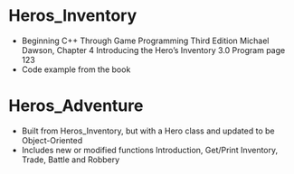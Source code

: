 # Heros_Inventory 
- Beginning C++ Through Game Programming Third Edition Michael Dawson, 
      Chapter 4 Introducing the Hero’s Inventory 3.0 Program page 123
- Code example from the book

# Heros_Adventure
- Built from Heros_Inventory, but with a Hero class and updated to be Object-Oriented
- Includes new or modified functions Introduction, Get/Print Inventory, Trade, Battle and Robbery
